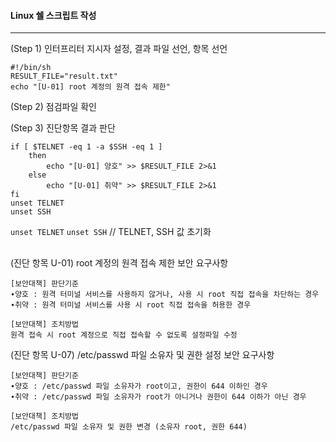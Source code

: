 

#### Linux 쉘 스크립트 작성

------

(Step 1)  인터프리터 지시자 설정, 결과 파일 선언, 항목 선언

```
#!/bin/sh
RESULT_FILE="result.txt"
echo "[U-01] root 계정의 원격 접속 제한"
```



(Step 2) 점검파일 확인



(Step 3) 진단항목 결과 판단

```
if [ $TELNET -eq 1 -a $SSH -eq 1 ]
	then
		echo "[U-01] 양호" >> $RESULT_FILE 2>&1
	else
		echo "[U-01] 취약" >> $RESULT_FILE 2>&1
fi
unset TELNET
unset SSH
```

`unset TELNET`
`unset SSH` 		// TELNET, SSH 값 초기화

## 

(진단 항목 U-01) root 계정의 원격 접속 제한 보안 요구사항

```
[보안대책] 판단기준
∙양호 : 원격 터미널 서비스를 사용하지 않거나, 사용 시 root 직접 접속을 차단하는 경우
∙취약 : 원격 터미널 서비스를 사용 시 root 직접 접속을 허용한 경우
```

```
[보안대책] 조치방법
원격 접속 시 root 계정으로 직접 접속할 수 없도록 설정파일 수정
```



(진단 항목 U-07) /etc/passwd 파일 소유자 및 권한 설정 보안 요구사항

```
[보안대책] 판단기준
∙양호 : /etc/passwd 파일 소유자가 root이고, 권한이 644 이하인 경우
∙취약 : /etc/passwd 파일 소유자가 root가 아니거나 권한이 644 이하가 아닌 경우
```

```
[보안대책] 조치방법
/etc/passwd 파일 소유자 및 권한 변경 (소유자 root, 권한 644)
```


